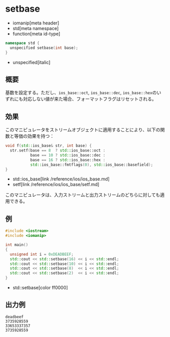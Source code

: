 # setbase
* iomanip[meta header]
* std[meta namespace]
* function[meta id-type]

```cpp
namespace std {
  unspecified setbase(int base);
}
```
* unspecified[italic]

## 概要
基数を設定する。ただし、`ios_base::oct`, `ios_base::dec`, `ios_base::hex`のいずれにも対応しない値が来た場合、フォーマットフラグはリセットされる。

## 効果
このマニピュレータをストリームオブジェクトに適用することにより、以下の関数と等価の効果を持つ：

```cpp
void f(std::ios_base& str, int base) {
  str.setf(base == 8  ? std::ios_base::oct :
           base == 10 ? std::ios_base::dec :
           base == 16 ? std::ios_base::hex :
           std::ios_base::fmtflags(0), std::ios_base::basefield);
}
```
* std::ios_base[link /reference/ios/ios_base.md]
* setf[link /reference/ios/ios_base/setf.md]

このマニピュレータは、入力ストリームと出力ストリームのどちらに対しても適用できる。


## 例
```cpp example
#include <iostream>
#include <iomanip>

int main()
{
  unsigned int i = 0xDEADBEEF;
  std::cout << std::setbase(16) << i << std::endl;
  std::cout << std::setbase(10) << i << std::endl;
  std::cout << std::setbase(8)  << i << std::endl;
  std::cout << std::setbase(2)  << i << std::endl;
}
```
* std::setbase[color ff0000]

## 出力例
```
deadbeef
3735928559
33653337357
3735928559
```


